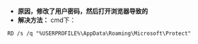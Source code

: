 - **原因，修改了用户密码，然后打开浏览器导致的**
- **解决方法：**
cmd下：
```
RD /s /q "%USERPROFILE%\AppData\Roaming\Microsoft\Protect"
```

